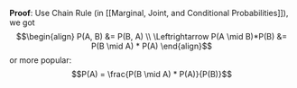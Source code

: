 **Proof**: Use Chain Rule (in [[Marginal, Joint, and Conditional Probabilities]]), we got
$$\begin{align}
P(A, B) &= P(B, A) \\
\Leftrightarrow P(A \mid B)*P(B) &= P(B \mid A) * P(A) \end{align}$$
or more popular:
$$P(A) = \frac{P(B \mid A) * P(A)}{P(B)}$$